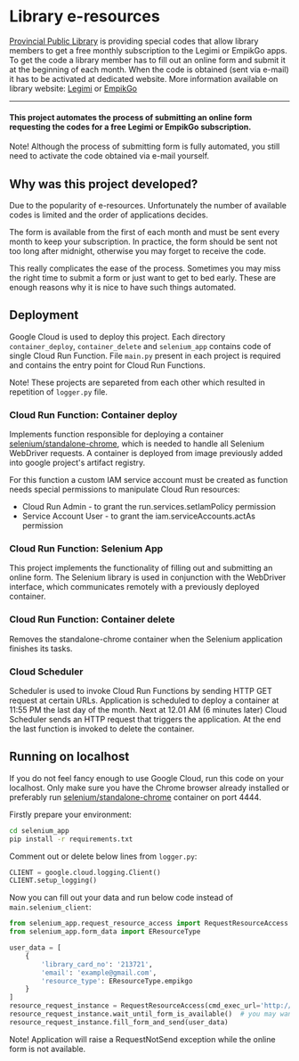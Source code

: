 # Library e-resources

[Provincial Public Library](https://www.rajska.info/) is providing special codes that allow library members to get a free monthly subscription to the Legimi or EmpikGo apps.
To get the code a library member has to fill out an online form and submit it at the beginning of each month. 
When the code is obtained (sent via e-mail) it has to be activated at dedicated website.
More information available on library website: [Legimi](https://www.rajska.info/e-zasoby-legimi) or [EmpikGo](https://www.rajska.info/e-zasoby-empikgo)

---

#### This project automates the process of submitting an online form requesting the codes for a free Legimi or EmpikGo subscription.


Note! Although the process of submitting form is fully automated, you still need to activate the code obtained via e-mail yourself.


## Why was this project developed?

Due to the popularity of e-resources.
Unfortunately the number of available codes is limited and the order of applications decides.

The form is available from the first of each month and must be sent every month to keep your subscription.
In practice, the form should be sent not too long after midnight, otherwise you may forget to receive the code.

This really complicates the ease of the process. Sometimes you may miss the right time to submit a form or just want to get to bed early.
These are enough reasons why it is nice to have such things automated.

## Deployment

Google Cloud is used to deploy this project. 
Each directory ```container_deploy```, ```container_delete``` and ```selenium_app``` contains code of single Cloud Run Function.
File ```main.py``` present in each project is required and contains the entry point for Cloud Run Functions.

Note! These projects are separeted from each other which resulted in repetition of ```logger.py``` file. 

### Cloud Run Function: Container deploy

Implements function responsible for deploying a container [selenium/standalone-chrome](https://hub.docker.com/r/selenium/standalone-chrome), which is needed to handle all
Selenium WebDriver requests. A container is deployed from image previously added into google project's artifact registry.

For this function a custom IAM service account must be created as function needs special permissions to manipulate Cloud Run resources:
- Cloud Run Admin - to grant the run.services.setIamPolicy permission
- Service Account User - to grant the iam.serviceAccounts.actAs permission

### Cloud Run Function: Selenium App

This project implements the functionality of filling out and submitting an online form.
The Selenium library is used in conjunction with the WebDriver interface, which communicates remotely with a previously deployed container.


### Cloud Run Function: Container delete

Removes the standalone-chrome container when the Selenium application finishes its tasks.

### Cloud Scheduler

Scheduler is used to invoke Cloud Run Functions by sending HTTP GET request at certain URLs.
Application is scheduled to deploy a container at 11:55 PM the last day of the month. 
Next at 12.01 AM (6 minutes later) Cloud Scheduler sends an HTTP request that triggers the application.
At the end the last function is invoked to delete the container.

## Running on localhost

If you do not feel fancy enough to use Google Cloud, run this code on your localhost. 
Only make sure you have the Chrome browser already installed or preferably  run [selenium/standalone-chrome](https://hub.docker.com/r/selenium/standalone-chrome) container on port 4444.

Firstly prepare your environment:
```bash
cd selenium_app
pip install -r requirements.txt
```

Comment out or delete below lines from ```logger.py```:

```python
CLIENT = google.cloud.logging.Client()
CLIENT.setup_logging()
```

Now you can fill out your data and run below code instead of ```main.selenium_client```:

```python
from selenium_app.request_resource_access import RequestResourceAccess
from selenium_app.form_data import EResourceType

user_data = [
    {
        'library_card_no': '213721',
        'email': 'example@gmail.com',
        'resource_type': EResourceType.empikgo
    }
]
resource_request_instance = RequestResourceAccess(cmd_exec_url='http://127.0.0.1:4444')
resource_request_instance.wait_until_form_is_available()  # you may want to extend the waiting time
resource_request_instance.fill_form_and_send(user_data)

```

Note! Application will raise a RequestNotSend exception while the online form is not available.
